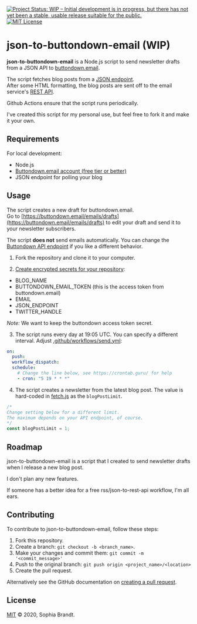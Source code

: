 [![Project Status: WIP – Initial development is in progress, but there has not yet been a stable, usable release suitable for the public.](https://www.repostatus.org/badges/latest/wip.svg)](https://www.repostatus.org/#wip)
[![MIT License](https://img.shields.io/github/license/sophiabrandt/json-to-buttondown-email.svg)](https://github.com/sophiabrandt/json-to-buttondown-email/blob/master/LICENSE)

# json-to-buttondown-email (WIP)

**json-to-buttondown-email** is a Node.js script to send newsletter drafts from a JSON API to [buttondown.email][buttondown].

The script fetches blog posts from a [JSON endpoint](https://www.rockyourcode.com/index.json).  
After some HTML formatting, the blog posts are sent off to the email service's [REST API](https://buttondown.email/features/api).

Github Actions ensure that the script runs periodically.

I've created this script for my personal use, but feel free to fork it and make it your own.

## Requirements

For local development:

- Node.js
- [Buttondown.email account (free tier or better)][buttondown]
- JSON endpoint for polling your blog

## Usage

The script creates a new draft for buttondown.email.  
Go to [https://buttondown.email/emails/drafts](https://buttondown.email/emails/drafts) to edit your draft and send it to your newsletter subscribers.

The script **does not** send emails automatically. You can change the [Buttondown API endpoint](https://api.buttondown.email/v1/schema) if you like a different behavior.

1. Fork the repository and clone it to your computer.

2. [Create encrypted secrets for your repository](https://docs.github.com/en/free-pro-team@latest/actions/reference/encrypted-secrets):

- BLOG_NAME
- BUTTONDOWN_EMAIL_TOKEN (this is the access token from buttondown.email)
- EMAIL
- JSON_ENDPOINT
- TWITTER_HANDLE

_Note:_ We want to keep the buttondown access token secret.

3. The script runs every day at 19:05 UTC. You can specify a different interval. Adjust [.github/workflows/send.yml](.github/workflows/send.yml):

```yaml
on:
  push:
  workflow_dispatch:
  schedule:
    # Change the line below, see https://crontab.guru/ for help
    - cron: "5 19 * * *"
```

4. The script creates a newsletter from the latest blog post. The value is hard-coded in [fetch.js](fetch.js) as the `blogPostLimit`.

```js
/*
Change setting below for a different limit.
The maximum depends on your API endpoint, of course.
*/
const blogPostLimit = 1;
```

## Roadmap

json-to-buttondown-email is a script that I created to send newsletter drafts when I release a new blog post.

I don't plan any new features.

If someone has a better idea for a free rss/json-to-rest-api workflow, I'm all ears.

## Contributing

To contribute to json-to-buttondown-email, follow these steps:

1. Fork this repository.
2. Create a branch: `git checkout -b <branch_name>`.
3. Make your changes and commit them: `git commit -m '<commit_message>'`
4. Push to the original branch: `git push origin <project_name>/<location>`
5. Create the pull request.

Alternatively see the GitHub documentation on [creating a pull request](https://help.github.com/en/github/collaborating-with-issues-and-pull-requests/creating-a-pull-request).

## License

[MIT](LICENSE) &copy; 2020, Sophia Brandt.

[buttondown]: https://buttondown.email
